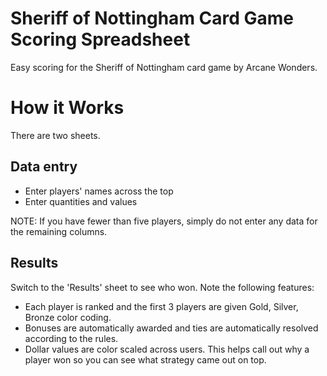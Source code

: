# Sheriff of Nottingham Card Game Scoring Spreadsheet
Easy scoring for the Sheriff of Nottingham card game by Arcane Wonders.

# How it Works
There are two sheets.

## Data entry
* Enter players' names across the top
* Enter quantities and values

NOTE: If you have fewer than five players, simply do not enter any data for the remaining columns.

## Results
Switch to the 'Results' sheet to see who won. Note the following features:

* Each player is ranked and the first 3 players are given Gold, Silver, Bronze color coding.
* Bonuses are automatically awarded and ties are automatically resolved according to the rules.
* Dollar values are color scaled across users. This helps call out why a player won so you can see what strategy came out on top.
